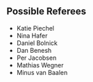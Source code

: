 ## Possible Referees

- Katie Piechel
- Nina Hafer
- Daniel Bolnick
- Dan Benesh
- Per Jacobsen
- Mathias Wegner
- Minus van Baalen